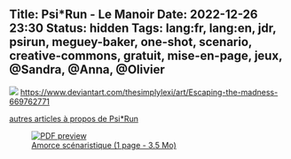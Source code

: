 Title: Psi*Run - Le Manoir
Date: 2022-12-26 23:30
Status: hidden
Tags: lang:fr, lang:en, jdr, psirun, meguey-baker, one-shot, scenario, creative-commons, gratuit, mise-en-page, jeux, @Sandra, @Anna, @Olivier
---

![](images/2022/12/escaping_the_madness_by_thesimplylexi.jpg)
https://www.deviantart.com/thesimplylexi/art/Escaping-the-madness-669762771

[autres articles à propos de Psi*Run](tag/psirun.html)

<a href="images/2022/12/PsiRun-Amorce-LeManoir.pdf">
  <figure>
    <img alt="PDF preview" src="images/2022/12/PsiRun-LeManoir-pdf-preview.jpg">
    <figcaption>Amorce scénaristique (1 page - 3.5 Mo)</figcaption>
  </figure>
</a>

<style>
@media (min-width:768px) {
  .side-by-side {
    display: flex;
    justify-content: center;
    align-items: center;
  }
  .side-by-side > * { margin: 0 2rem; }
}
</style>

<!-- Com'
* [x] https://www.scenariotheque.org
* [ ] https://www.casusno.fr
* [ ] https://lucas-c.itch.io
* [ ] https://lumpley.itch.io/psirun
* [ ] https://electric-goat.net/forums/2
* [ ] 
-->
